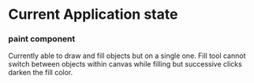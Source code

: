 # Current Application state

### paint component
Currently able to draw and fill objects but on a single one. Fill tool cannot switch between objects within canvas while filling but successive clicks darken the fill color.